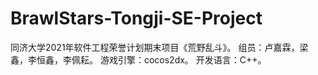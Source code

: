 # BrawlStars-Tongji-SE-Project
同济大学2021年软件工程荣誉计划期末项目《荒野乱斗》。
组员：卢嘉霖，梁鑫，李恒鑫，李佩耘。
游戏引擎：cocos2dx。
开发语言：C++。
